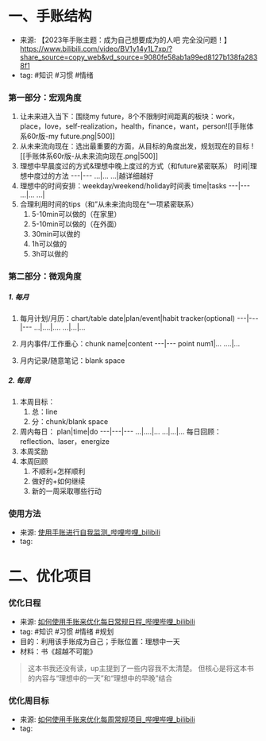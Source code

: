 # 一、手账结构
- 来源: 【2023年手账主题：成为自己想要成为的人吧 完全没问题！】 https://www.bilibili.com/video/BV1y14y1L7xp/?share_source=copy_web&vd_source=9080fe58ab1a99ed8127b138fa2838f1
- tag: #知识 #习惯 #情绪 

### 第一部分：宏观角度
1. 让未来进入当下：围绕my future，8个不限制时间距离的板块：work，place，love，self-realization，health，finance，want，person![[手账体系60r版-my future.png|500]]
2. 从未来流向现在：选出最重要的方面，从目标的角度出发，规划现在的目标 ![[手账体系60r版-从未来流向现在.png|500]]
3. 理想中早晨度过的方式&理想中晚上度过的方式（和future紧密联系）
时间|理想中度过的方法
---|---
 ...|...
 ...|越详细越好
 4. 理想中的时间安排：weekday/weekend/holiday时间表
time|tasks
---|---
...|...
...| 
5. 合理利用时间的tips（和”从未来流向现在“一项紧密联系）
	1. 5-10min可以做的（在家里）
	2. 5-10min可以做的（在外面）
	3. 30min可以做的
	4. 1h可以做的
	5. 3h可以做的

### 第二部分：微观角度
##### 1. 每月
1. 每月计划/月历：chart/table
date|plan/event|habit tracker(optional)
---|---|---
...|....|....
...|...|...

2. 月内事件/工作重心：chunk 
name|content
---|---
point num1|...
....|...

3. 月内记录/随意笔记：blank space
##### 2. 每周
1. 本周目标：
	1. 总：line
	2. 分：chunk/blank space
2. 周内每日：
plan|time|do
---|---|---
...|....|...
...|...|...
每日回顾：reflection、laser，energize
3. 本周奖励
4. 本周回顾
	1. 不顺利+怎样顺利
	2. 做好的+如何继续
	3. 新的一周采取哪些行动

### 使用方法
- 来源: [使用手账进行自我监测_哔哩哔哩_bilibili](https://www.bilibili.com/video/BV1AP4y197Dd/?spm_id_from=333.999.0.0&vd_source=83df030680704f429708dd43dda99fda)
- tag: 


# 二、优化项目
### 优化日程
- 来源: [如何使用手账来优化每日常规日程_哔哩哔哩_bilibili](https://www.bilibili.com/video/BV1gv4y127MZ/?spm_id_from=333.999.0.0&vd_source=83df030680704f429708dd43dda99fda)
- tag: #知识 #习惯 #情绪 #规划
- 目的：利用该手账成为自己；手账位置：理想中一天
- 材料：书《超越不可能》
> 这本书我还没有读，up主提到了一些内容我不太清楚。
> 但核心是将这本书的内容与“理想中的一天”和“理想中的早晚”结合

### 优化周目标
- 来源: [如何使用手账来优化每周常规项目_哔哩哔哩_bilibili](https://www.bilibili.com/video/BV1dK41197Ss/?spm_id_from=pageDriver&vd_source=83df030680704f429708dd43dda99fda)
- tag: 


 
